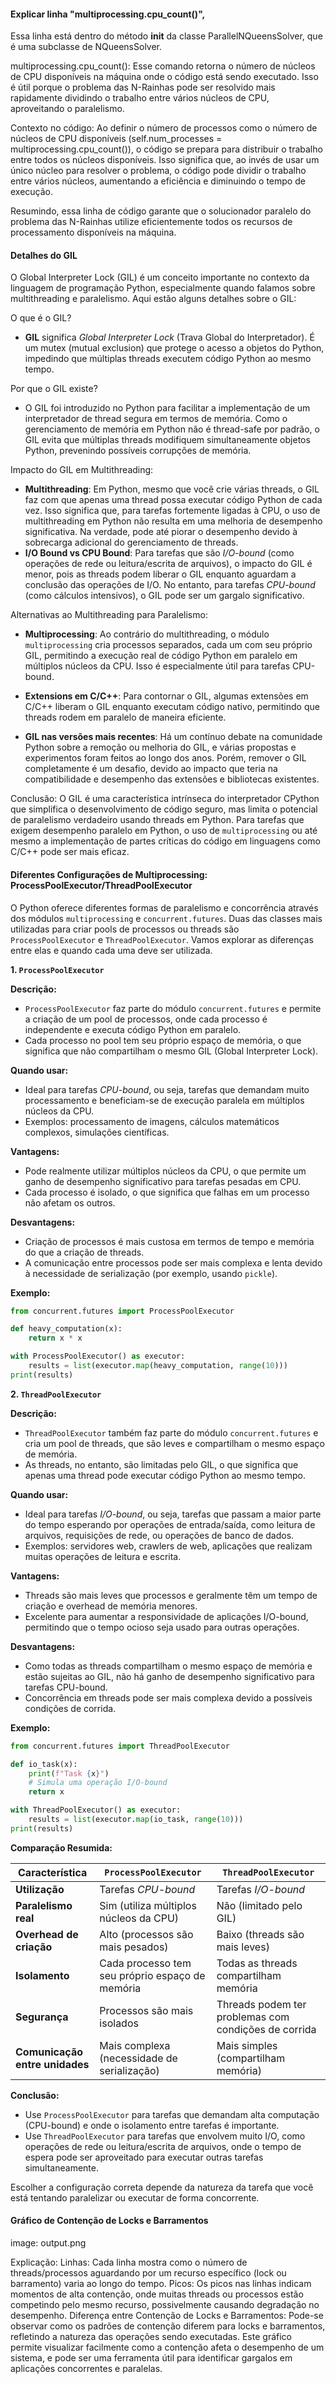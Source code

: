#### Explicar linha "multiprocessing.cpu_count()",

Essa linha está dentro do método **init** da classe ParallelNQueensSolver, que é uma subclasse de NQueensSolver.

multiprocessing.cpu_count(): Esse comando retorna o número de núcleos de CPU disponíveis na máquina onde o código está sendo executado. Isso é útil porque o problema das N-Rainhas pode ser resolvido mais rapidamente dividindo o trabalho entre vários núcleos de CPU, aproveitando o paralelismo.

Contexto no código: Ao definir o número de processos como o número de núcleos de CPU disponíveis (self.num_processes = multiprocessing.cpu_count()), o código se prepara para distribuir o trabalho entre todos os núcleos disponíveis. Isso significa que, ao invés de usar um único núcleo para resolver o problema, o código pode dividir o trabalho entre vários núcleos, aumentando a eficiência e diminuindo o tempo de execução.

Resumindo, essa linha de código garante que o solucionador paralelo do problema das N-Rainhas utilize eficientemente todos os recursos de processamento disponíveis na máquina.

#### Detalhes do GIL

O Global Interpreter Lock (GIL) é um conceito importante no contexto da linguagem de programação Python, especialmente quando falamos sobre multithreading e paralelismo. Aqui estão alguns detalhes sobre o GIL:

O que é o GIL?

- **GIL** significa _Global Interpreter Lock_ (Trava Global do Interpretador). É um mutex (mutual exclusion) que protege o acesso a objetos do Python, impedindo que múltiplas threads executem código Python ao mesmo tempo.

Por que o GIL existe?

- O GIL foi introduzido no Python para facilitar a implementação de um interpretador de thread segura em termos de memória. Como o gerenciamento de memória em Python não é thread-safe por padrão, o GIL evita que múltiplas threads modifiquem simultaneamente objetos Python, prevenindo possíveis corrupções de memória.

Impacto do GIL em Multithreading:

- **Multithreading**: Em Python, mesmo que você crie várias threads, o GIL faz com que apenas uma thread possa executar código Python de cada vez. Isso significa que, para tarefas fortemente ligadas à CPU, o uso de multithreading em Python não resulta em uma melhoria de desempenho significativa. Na verdade, pode até piorar o desempenho devido à sobrecarga adicional do gerenciamento de threads.
- **I/O Bound vs CPU Bound**: Para tarefas que são _I/O-bound_ (como operações de rede ou leitura/escrita de arquivos), o impacto do GIL é menor, pois as threads podem liberar o GIL enquanto aguardam a conclusão das operações de I/O. No entanto, para tarefas _CPU-bound_ (como cálculos intensivos), o GIL pode ser um gargalo significativo.

Alternativas ao Multithreading para Paralelismo:

- **Multiprocessing**: Ao contrário do multithreading, o módulo `multiprocessing` cria processos separados, cada um com seu próprio GIL, permitindo a execução real de código Python em paralelo em múltiplos núcleos da CPU. Isso é especialmente útil para tarefas CPU-bound.

- **Extensions em C/C++**: Para contornar o GIL, algumas extensões em C/C++ liberam o GIL enquanto executam código nativo, permitindo que threads rodem em paralelo de maneira eficiente.

- **GIL nas versões mais recentes**: Há um contínuo debate na comunidade Python sobre a remoção ou melhoria do GIL, e várias propostas e experimentos foram feitos ao longo dos anos. Porém, remover o GIL completamente é um desafio, devido ao impacto que teria na compatibilidade e desempenho das extensões e bibliotecas existentes.

Conclusão:
O GIL é uma característica intrínseca do interpretador CPython que simplifica o desenvolvimento de código seguro, mas limita o potencial de paralelismo verdadeiro usando threads em Python. Para tarefas que exigem desempenho paralelo em Python, o uso de `multiprocessing` ou até mesmo a implementação de partes críticas do código em linguagens como C/C++ pode ser mais eficaz.

#### Diferentes Configurações de Multiprocessing: ProcessPoolExecutor/ThreadPoolExecutor

O Python oferece diferentes formas de paralelismo e concorrência através dos módulos `multiprocessing` e `concurrent.futures`. Duas das classes mais utilizadas para criar pools de processos ou threads são `ProcessPoolExecutor` e `ThreadPoolExecutor`. Vamos explorar as diferenças entre elas e quando cada uma deve ser utilizada.

**1. `ProcessPoolExecutor`**

**Descrição:**

- `ProcessPoolExecutor` faz parte do módulo `concurrent.futures` e permite a criação de um pool de processos, onde cada processo é independente e executa código Python em paralelo.
- Cada processo no pool tem seu próprio espaço de memória, o que significa que não compartilham o mesmo GIL (Global Interpreter Lock).

**Quando usar:**

- Ideal para tarefas _CPU-bound_, ou seja, tarefas que demandam muito processamento e beneficiam-se de execução paralela em múltiplos núcleos da CPU.
- Exemplos: processamento de imagens, cálculos matemáticos complexos, simulações científicas.

**Vantagens:**

- Pode realmente utilizar múltiplos núcleos da CPU, o que permite um ganho de desempenho significativo para tarefas pesadas em CPU.
- Cada processo é isolado, o que significa que falhas em um processo não afetam os outros.

**Desvantagens:**

- Criação de processos é mais custosa em termos de tempo e memória do que a criação de threads.
- A comunicação entre processos pode ser mais complexa e lenta devido à necessidade de serialização (por exemplo, usando `pickle`).

**Exemplo:**

```python
from concurrent.futures import ProcessPoolExecutor

def heavy_computation(x):
    return x * x

with ProcessPoolExecutor() as executor:
    results = list(executor.map(heavy_computation, range(10)))
print(results)
```

**2. `ThreadPoolExecutor`**

**Descrição:**

- `ThreadPoolExecutor` também faz parte do módulo `concurrent.futures` e cria um pool de threads, que são leves e compartilham o mesmo espaço de memória.
- As threads, no entanto, são limitadas pelo GIL, o que significa que apenas uma thread pode executar código Python ao mesmo tempo.

**Quando usar:**

- Ideal para tarefas _I/O-bound_, ou seja, tarefas que passam a maior parte do tempo esperando por operações de entrada/saída, como leitura de arquivos, requisições de rede, ou operações de banco de dados.
- Exemplos: servidores web, crawlers de web, aplicações que realizam muitas operações de leitura e escrita.

**Vantagens:**

- Threads são mais leves que processos e geralmente têm um tempo de criação e overhead de memória menores.
- Excelente para aumentar a responsividade de aplicações I/O-bound, permitindo que o tempo ocioso seja usado para outras operações.

**Desvantagens:**

- Como todas as threads compartilham o mesmo espaço de memória e estão sujeitas ao GIL, não há ganho de desempenho significativo para tarefas CPU-bound.
- Concorrência em threads pode ser mais complexa devido a possíveis condições de corrida.

**Exemplo:**

```python
from concurrent.futures import ThreadPoolExecutor

def io_task(x):
    print(f"Task {x}")
    # Simula uma operação I/O-bound
    return x

with ThreadPoolExecutor() as executor:
    results = list(executor.map(io_task, range(10)))
print(results)
```

**Comparação Resumida:**

| Característica                 | `ProcessPoolExecutor`                           | `ThreadPoolExecutor`                                 |
| ------------------------------ | ----------------------------------------------- | ---------------------------------------------------- |
| **Utilização**                 | Tarefas _CPU-bound_                             | Tarefas _I/O-bound_                                  |
| **Paralelismo real**           | Sim (utiliza múltiplos núcleos da CPU)          | Não (limitado pelo GIL)                              |
| **Overhead de criação**        | Alto (processos são mais pesados)               | Baixo (threads são mais leves)                       |
| **Isolamento**                 | Cada processo tem seu próprio espaço de memória | Todas as threads compartilham memória                |
| **Segurança**                  | Processos são mais isolados                     | Threads podem ter problemas com condições de corrida |
| **Comunicação entre unidades** | Mais complexa (necessidade de serialização)     | Mais simples (compartilham memória)                  |

**Conclusão:**

- Use `ProcessPoolExecutor` para tarefas que demandam alta computação (CPU-bound) e onde o isolamento entre tarefas é importante.
- Use `ThreadPoolExecutor` para tarefas que envolvem muito I/O, como operações de rede ou leitura/escrita de arquivos, onde o tempo de espera pode ser aproveitado para executar outras tarefas simultaneamente.

Escolher a configuração correta depende da natureza da tarefa que você está tentando paralelizar ou executar de forma concorrente.

#### Gráfico de Contenção de Locks e Barramentos

image: output.png

Explicação:
Linhas: Cada linha mostra como o número de threads/processos aguardando por um recurso específico (lock ou barramento) varia ao longo do tempo.
Picos: Os picos nas linhas indicam momentos de alta contenção, onde muitas threads ou processos estão competindo pelo mesmo recurso, possivelmente causando degradação no desempenho.
Diferença entre Contenção de Locks e Barramentos: Pode-se observar como os padrões de contenção diferem para locks e barramentos, refletindo a natureza das operações sendo executadas.
Este gráfico permite visualizar facilmente como a contenção afeta o desempenho de um sistema, e pode ser uma ferramenta útil para identificar gargalos em aplicações concorrentes e paralelas.
